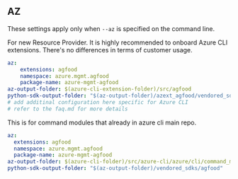 ## AZ

These settings apply only when `--az` is specified on the command line.

For new Resource Provider. It is highly recommended to onboard Azure CLI extensions. There's no differences in terms of customer usage. 

``` yaml $(az) && $(target-mode) != 'core'
az:
    extensions: agfood
    namespace: azure.mgmt.agfood
    package-name: azure-mgmt-agfood
az-output-folder: $(azure-cli-extension-folder)/src/agfood
python-sdk-output-folder: "$(az-output-folder)/azext_agfood/vendored_sdks/agfood"
# add additinal configuration here specific for Azure CLI
# refer to the faq.md for more details
```



This is for command modules that already in azure cli main repo. 
``` yaml $(az) && $(target-mode) == 'core'
az:
  extensions: agfood
  namespace: azure.mgmt.agfood
  package-name: azure-mgmt-agfood
az-output-folder: $(azure-cli-folder)/src/azure-cli/azure/cli/command_modules/agfood
python-sdk-output-folder: "$(az-output-folder)/vendored_sdks/agfood"
``` 